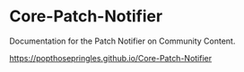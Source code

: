 # Core-Patch-Notifier

Documentation for the Patch Notifier on Community Content.

https://popthosepringles.github.io/Core-Patch-Notifier